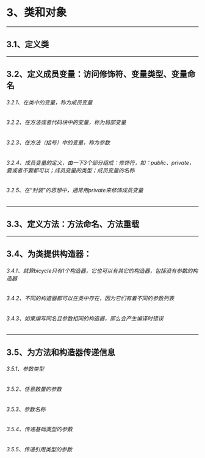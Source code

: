 # 3、类和对象 
----
## 3.1、定义类 
----
## 3.2、定义成员变量：访问修饰符、变量类型、变量命名 
###### 3.2.1、在类中的变量，称为成员变量
###### 3.2.2、在方法或者代码块中的变量，称为局部变量
###### 3.2.3、在方法（括号）中的变量，称为参数
###### 3.2.4、成员变量的定义，由一下3个部分组成：修饰符，如：public、private，要或者不要都可以；成员变量的类型；成员变量的名称
###### 3.2.5、在“封装”的思想中，通常用private来修饰成员变量
----
## 3.3、定义方法：方法命名、方法重载 
----
## 3.4、为类提供构造器：
###### 3.4.1、就算bicycle只有1个构造器，它也可以有其它的构造器，包括没有参数的构造器
###### 3.4.2、不同的构造器都可以在类中存在，因为它们有着不同的参数列表
###### 3.4.3、如果编写同名且参数相同的构造器，那么会产生编译时错误 
----
## 3.5、为方法和构造器传递信息 
###### 3.5.1、参数类型
###### 3.5.2、任意数量的参数
###### 3.5.3、参数名称
###### 3.5.4、传递基础类型的参数
###### 3.5.5、传递引用类型的参数
